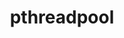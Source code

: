 ---
title: "pthreadpool"
layout: cache
categories: [package, develop]
meta: {"compilers": ["apple-clang@16.0.0", "gcc@11.4.0", "gcc@13.2.0"], "num_specs": 42, "num_specs_by_stack": {"e4s": 8, "e4s-neoverse_v1": 4, "ml-darwin-aarch64-mps": 10, "ml-linux-aarch64-cpu": 9, "ml-linux-aarch64-cuda": 10, "ml-linux-x86_64-cpu": 10, "ml-linux-x86_64-cuda": 10, "root": 42}, "oss": ["sequoia", "ubuntu22.04", "ubuntu24.04"], "platforms": ["darwin", "linux"], "stacks": ["e4s", "e4s-neoverse_v1", "ml-darwin-aarch64-mps", "ml-linux-aarch64-cpu", "ml-linux-aarch64-cuda", "ml-linux-x86_64-cpu", "ml-linux-x86_64-cuda", "root"], "targets": ["aarch64", "neoverse_v1", "x86_64_v3"], "versions": ["2023-08-29"]}
spec_details: [{"compiler": "gcc@13.2.0", "hash": "2ju5zbmw6h2wmxa6qgdalqnvhmcfz3et", "os": "ubuntu24.04", "platform": "linux", "size": "-", "stacks": ["ml-linux-x86_64-cpu", "ml-linux-x86_64-cuda", "root"], "target": "x86_64_v3", "variants": ["build_system=cmake", "build_type=Release", "generator=ninja", "~ipo"], "versions": ["2023-08-29"]}, {"compiler": "gcc@13.2.0", "hash": "3uoxqcoyxetauyrr7vj2izf4frj7djbn", "os": "ubuntu24.04", "platform": "linux", "size": "-", "stacks": ["ml-linux-aarch64-cpu", "ml-linux-aarch64-cuda", "root"], "target": "aarch64", "variants": ["build_system=cmake", "build_type=Release", "generator=ninja", "~ipo"], "versions": ["2023-08-29"]}, {"compiler": "gcc@13.2.0", "hash": "3vp6uhcxtmax4u5tl2qiz4zm6inss7xo", "os": "ubuntu24.04", "platform": "linux", "size": "-", "stacks": ["ml-linux-x86_64-cpu", "ml-linux-x86_64-cuda", "root"], "target": "x86_64_v3", "variants": ["build_system=cmake", "build_type=Release", "generator=ninja", "~ipo"], "versions": ["2023-08-29"]}, {"compiler": "gcc@11.4.0", "hash": "43cf5qjrusgol2wc6ghwp5ywehvv5mtt", "os": "ubuntu22.04", "platform": "linux", "size": "-", "stacks": ["e4s", "root"], "target": "x86_64_v3", "variants": ["build_system=cmake", "build_type=Release", "generator=ninja", "~ipo"], "versions": ["2023-08-29"]}, {"compiler": "gcc@13.2.0", "hash": "4jkwmrruolasunzqueg5r7nyidod6tyn", "os": "ubuntu24.04", "platform": "linux", "size": "-", "stacks": ["ml-linux-x86_64-cpu", "ml-linux-x86_64-cuda", "root"], "target": "x86_64_v3", "variants": ["build_system=cmake", "build_type=Release", "generator=ninja", "~ipo"], "versions": ["2023-08-29"]}, {"compiler": "gcc@11.4.0", "hash": "5mfohu5gqxcdxahsls5f35o2ljboopid", "os": "ubuntu22.04", "platform": "linux", "size": "-", "stacks": ["e4s", "root"], "target": "x86_64_v3", "variants": ["build_system=cmake", "build_type=Release", "generator=ninja", "~ipo"], "versions": ["2023-08-29"]}, {"compiler": "gcc@13.2.0", "hash": "5nzzcbbem2cgnjfqpjyue2q5kpb3syxx", "os": "ubuntu24.04", "platform": "linux", "size": "-", "stacks": ["ml-linux-aarch64-cpu", "ml-linux-aarch64-cuda", "root"], "target": "aarch64", "variants": ["build_system=cmake", "build_type=Release", "generator=ninja", "~ipo"], "versions": ["2023-08-29"]}, {"compiler": "gcc@11.4.0", "hash": "7nd3o56uhnqrsz5gutmmvdlgpidqd4dd", "os": "ubuntu22.04", "platform": "linux", "size": "-", "stacks": ["e4s", "root"], "target": "x86_64_v3", "variants": ["build_system=cmake", "build_type=Release", "generator=ninja", "~ipo"], "versions": ["2023-08-29"]}, {"compiler": "gcc@13.2.0", "hash": "7p6a6iynnulqagwfdiiybx3cn5nkyimc", "os": "ubuntu24.04", "platform": "linux", "size": "-", "stacks": ["ml-linux-x86_64-cpu", "ml-linux-x86_64-cuda", "root"], "target": "x86_64_v3", "variants": ["build_system=cmake", "build_type=Release", "generator=ninja", "~ipo"], "versions": ["2023-08-29"]}, {"compiler": "apple-clang@16.0.0", "hash": "bw4cxoqqu6d5fbitunyivju5xp63ntk5", "os": "sequoia", "platform": "darwin", "size": "-", "stacks": ["ml-darwin-aarch64-mps", "root"], "target": "aarch64", "variants": ["build_system=cmake", "build_type=Release", "generator=ninja", "~ipo"], "versions": ["2023-08-29"]}, {"compiler": "apple-clang@16.0.0", "hash": "cifu4ahs73d6odd4e34fvhsevh3gs4ae", "os": "sequoia", "platform": "darwin", "size": "-", "stacks": ["ml-darwin-aarch64-mps", "root"], "target": "aarch64", "variants": ["build_system=cmake", "build_type=Release", "generator=ninja", "~ipo"], "versions": ["2023-08-29"]}, {"compiler": "gcc@13.2.0", "hash": "ctechp3dgn4fqcqiby3f5lqkrv6k7i4s", "os": "ubuntu24.04", "platform": "linux", "size": "-", "stacks": ["ml-linux-x86_64-cpu", "ml-linux-x86_64-cuda", "root"], "target": "x86_64_v3", "variants": ["build_system=cmake", "build_type=Release", "generator=ninja", "~ipo"], "versions": ["2023-08-29"]}, {"compiler": "apple-clang@16.0.0", "hash": "czniukhr6o34tnj4pzbddowurt6xq3oo", "os": "sequoia", "platform": "darwin", "size": "-", "stacks": ["ml-darwin-aarch64-mps", "root"], "target": "aarch64", "variants": ["build_system=cmake", "build_type=Release", "generator=ninja", "~ipo"], "versions": ["2023-08-29"]}, {"compiler": "apple-clang@16.0.0", "hash": "d3c5pwev6sf5g7boe43d3plyjwkixcy7", "os": "sequoia", "platform": "darwin", "size": "-", "stacks": ["ml-darwin-aarch64-mps", "root"], "target": "aarch64", "variants": ["build_system=cmake", "build_type=Release", "generator=ninja", "~ipo"], "versions": ["2023-08-29"]}, {"compiler": "apple-clang@16.0.0", "hash": "d4ujp3dtuwnju3ne2dhcr4cnow6whtb7", "os": "sequoia", "platform": "darwin", "size": "-", "stacks": ["ml-darwin-aarch64-mps", "root"], "target": "aarch64", "variants": ["build_system=cmake", "build_type=Release", "generator=ninja", "~ipo"], "versions": ["2023-08-29"]}, {"compiler": "gcc@13.2.0", "hash": "dolsat5dq246havbwhs66mt575ulggae", "os": "ubuntu24.04", "platform": "linux", "size": "-", "stacks": ["ml-linux-x86_64-cpu", "ml-linux-x86_64-cuda", "root"], "target": "x86_64_v3", "variants": ["build_system=cmake", "build_type=Release", "generator=ninja", "~ipo"], "versions": ["2023-08-29"]}, {"compiler": "gcc@13.2.0", "hash": "dpnqjr76frf2lk24sgkx773xd4oljijs", "os": "ubuntu24.04", "platform": "linux", "size": "-", "stacks": ["ml-linux-aarch64-cpu", "ml-linux-aarch64-cuda", "root"], "target": "aarch64", "variants": ["build_system=cmake", "build_type=Release", "generator=ninja", "~ipo"], "versions": ["2023-08-29"]}, {"compiler": "gcc@13.2.0", "hash": "ecigdvmql2yx44cwcoq67ecdtdizvifn", "os": "ubuntu24.04", "platform": "linux", "size": "-", "stacks": ["ml-linux-x86_64-cpu", "ml-linux-x86_64-cuda", "root"], "target": "x86_64_v3", "variants": ["build_system=cmake", "build_type=Release", "generator=ninja", "~ipo"], "versions": ["2023-08-29"]}, {"compiler": "gcc@13.2.0", "hash": "egxolmys3fgixzhoswympluqziizj6o2", "os": "ubuntu24.04", "platform": "linux", "size": "-", "stacks": ["ml-linux-aarch64-cpu", "ml-linux-aarch64-cuda", "root"], "target": "aarch64", "variants": ["build_system=cmake", "build_type=Release", "generator=ninja", "~ipo"], "versions": ["2023-08-29"]}, {"compiler": "gcc@11.4.0", "hash": "ewf6pl6gh7hlsbchuowfnqtbx3ja2jxh", "os": "ubuntu22.04", "platform": "linux", "size": "-", "stacks": ["e4s", "root"], "target": "x86_64_v3", "variants": ["build_system=cmake", "build_type=Release", "generator=ninja", "~ipo"], "versions": ["2023-08-29"]}, {"compiler": "apple-clang@16.0.0", "hash": "f4zdtnt7xd3gudlp5c24cmkpkbpqzlnc", "os": "sequoia", "platform": "darwin", "size": "-", "stacks": ["ml-darwin-aarch64-mps", "root"], "target": "aarch64", "variants": ["build_system=cmake", "build_type=Release", "generator=ninja", "~ipo"], "versions": ["2023-08-29"]}, {"compiler": "gcc@13.2.0", "hash": "gblcppvxjt6xymlasvi4bqti3yvb2lhm", "os": "ubuntu24.04", "platform": "linux", "size": "-", "stacks": ["ml-linux-aarch64-cuda", "root"], "target": "aarch64", "variants": ["build_system=cmake", "build_type=Release", "generator=ninja", "~ipo"], "versions": ["2023-08-29"]}, {"compiler": "apple-clang@16.0.0", "hash": "hr73txwrrh3cs7rkutfl5rkjphogyc6b", "os": "sequoia", "platform": "darwin", "size": "-", "stacks": ["ml-darwin-aarch64-mps", "root"], "target": "aarch64", "variants": ["build_system=cmake", "build_type=Release", "generator=ninja", "~ipo"], "versions": ["2023-08-29"]}, {"compiler": "gcc@13.2.0", "hash": "hx7hs2wwbyfaidbo5swlk2eymqqkt2we", "os": "ubuntu24.04", "platform": "linux", "size": "-", "stacks": ["ml-linux-x86_64-cpu", "ml-linux-x86_64-cuda", "root"], "target": "x86_64_v3", "variants": ["build_system=cmake", "build_type=Release", "generator=ninja", "~ipo"], "versions": ["2023-08-29"]}, {"compiler": "gcc@11.4.0", "hash": "iahswv55cwhopej2zd26sxdmto7tlxfd", "os": "ubuntu22.04", "platform": "linux", "size": "-", "stacks": ["e4s-neoverse_v1", "root"], "target": "neoverse_v1", "variants": ["build_system=cmake", "build_type=Release", "generator=ninja", "~ipo"], "versions": ["2023-08-29"]}, {"compiler": "gcc@13.2.0", "hash": "ja2k4abume7pxtthafhccmra52io5ckq", "os": "ubuntu24.04", "platform": "linux", "size": "-", "stacks": ["ml-linux-aarch64-cpu", "ml-linux-aarch64-cuda", "root"], "target": "aarch64", "variants": ["build_system=cmake", "build_type=Release", "generator=ninja", "~ipo"], "versions": ["2023-08-29"]}, {"compiler": "gcc@11.4.0", "hash": "p6bmm56uabmjwjmu353nzahshmukrxsr", "os": "ubuntu22.04", "platform": "linux", "size": "-", "stacks": ["e4s-neoverse_v1", "root"], "target": "neoverse_v1", "variants": ["build_system=cmake", "build_type=Release", "generator=ninja", "~ipo"], "versions": ["2023-08-29"]}, {"compiler": "gcc@13.2.0", "hash": "ppbrmd27f5vhwgg2pdcirv37nu2hz577", "os": "ubuntu24.04", "platform": "linux", "size": "-", "stacks": ["ml-linux-x86_64-cpu", "ml-linux-x86_64-cuda", "root"], "target": "x86_64_v3", "variants": ["build_system=cmake", "build_type=Release", "generator=ninja", "~ipo"], "versions": ["2023-08-29"]}, {"compiler": "apple-clang@16.0.0", "hash": "ptmlflmyvlaoprcr2l4qyvxmvhtjwprn", "os": "sequoia", "platform": "darwin", "size": "-", "stacks": ["ml-darwin-aarch64-mps", "root"], "target": "aarch64", "variants": ["build_system=cmake", "build_type=Release", "generator=ninja", "~ipo"], "versions": ["2023-08-29"]}, {"compiler": "gcc@13.2.0", "hash": "raczxcastwch3koys6rxcpv66zxl4bys", "os": "ubuntu24.04", "platform": "linux", "size": "-", "stacks": ["ml-linux-aarch64-cpu", "ml-linux-aarch64-cuda", "root"], "target": "aarch64", "variants": ["build_system=cmake", "build_type=Release", "generator=ninja", "~ipo"], "versions": ["2023-08-29"]}, {"compiler": "gcc@11.4.0", "hash": "rt5jmysc6iifpyxa6oay47piwq75ysyg", "os": "ubuntu22.04", "platform": "linux", "size": "-", "stacks": ["e4s", "root"], "target": "x86_64_v3", "variants": ["build_system=cmake", "build_type=Release", "generator=ninja", "~ipo"], "versions": ["2023-08-29"]}, {"compiler": "gcc@11.4.0", "hash": "tl6lfefwdi2jc7scvvkuwat2bvwir2lx", "os": "ubuntu22.04", "platform": "linux", "size": "-", "stacks": ["e4s-neoverse_v1", "root"], "target": "neoverse_v1", "variants": ["build_system=cmake", "build_type=Release", "generator=ninja", "~ipo"], "versions": ["2023-08-29"]}, {"compiler": "gcc@11.4.0", "hash": "tprizani6u3crbpfa4u2nyw632toj5fi", "os": "ubuntu22.04", "platform": "linux", "size": "-", "stacks": ["e4s-neoverse_v1", "root"], "target": "neoverse_v1", "variants": ["build_system=cmake", "build_type=Release", "generator=ninja", "~ipo"], "versions": ["2023-08-29"]}, {"compiler": "gcc@11.4.0", "hash": "tzyqof2gy7bowppsi7q2kmihlcmsjn3a", "os": "ubuntu22.04", "platform": "linux", "size": "-", "stacks": ["e4s", "root"], "target": "x86_64_v3", "variants": ["build_system=cmake", "build_type=Release", "generator=ninja", "~ipo"], "versions": ["2023-08-29"]}, {"compiler": "gcc@13.2.0", "hash": "ub5o7n4jzs275p6bqva7pzamo2cfiu2v", "os": "ubuntu24.04", "platform": "linux", "size": "-", "stacks": ["ml-linux-x86_64-cpu", "ml-linux-x86_64-cuda", "root"], "target": "x86_64_v3", "variants": ["build_system=cmake", "build_type=Release", "generator=ninja", "~ipo"], "versions": ["2023-08-29"]}, {"compiler": "gcc@11.4.0", "hash": "uect3azszdcks3zy27ec2362quo34fic", "os": "ubuntu22.04", "platform": "linux", "size": "-", "stacks": ["e4s", "root"], "target": "x86_64_v3", "variants": ["build_system=cmake", "build_type=Release", "generator=ninja", "~ipo"], "versions": ["2023-08-29"]}, {"compiler": "gcc@11.4.0", "hash": "wovey4udylrehp7ylra4djvzoncn2y5x", "os": "ubuntu22.04", "platform": "linux", "size": "-", "stacks": ["e4s", "root"], "target": "x86_64_v3", "variants": ["build_system=cmake", "build_type=Release", "generator=ninja", "~ipo"], "versions": ["2023-08-29"]}, {"compiler": "gcc@13.2.0", "hash": "xadoi3ff3hjhfpsprviaa7lu3buouh5i", "os": "ubuntu24.04", "platform": "linux", "size": "-", "stacks": ["ml-linux-aarch64-cpu", "ml-linux-aarch64-cuda", "root"], "target": "aarch64", "variants": ["build_system=cmake", "build_type=Release", "generator=ninja", "~ipo"], "versions": ["2023-08-29"]}, {"compiler": "apple-clang@16.0.0", "hash": "xubwdfj6nppbeejxmr6q5jd62yz7v2h5", "os": "sequoia", "platform": "darwin", "size": "-", "stacks": ["ml-darwin-aarch64-mps", "root"], "target": "aarch64", "variants": ["build_system=cmake", "build_type=Release", "generator=ninja", "~ipo"], "versions": ["2023-08-29"]}, {"compiler": "apple-clang@16.0.0", "hash": "zgsvvln5qfazqkvkm7tif7gje4pdhzsv", "os": "sequoia", "platform": "darwin", "size": "-", "stacks": ["ml-darwin-aarch64-mps", "root"], "target": "aarch64", "variants": ["build_system=cmake", "build_type=Release", "generator=ninja", "~ipo"], "versions": ["2023-08-29"]}, {"compiler": "gcc@13.2.0", "hash": "zhss7yqwtspus4v27grhxrxhewygwap6", "os": "ubuntu24.04", "platform": "linux", "size": "-", "stacks": ["ml-linux-aarch64-cpu", "ml-linux-aarch64-cuda", "root"], "target": "aarch64", "variants": ["build_system=cmake", "build_type=Release", "generator=ninja", "~ipo"], "versions": ["2023-08-29"]}, {"compiler": "gcc@13.2.0", "hash": "zhzbmqwfe4uflu2emw5vyncoajjnxhch", "os": "ubuntu24.04", "platform": "linux", "size": "-", "stacks": ["ml-linux-aarch64-cpu", "ml-linux-aarch64-cuda", "root"], "target": "aarch64", "variants": ["build_system=cmake", "build_type=Release", "generator=ninja", "~ipo"], "versions": ["2023-08-29"]}]
---